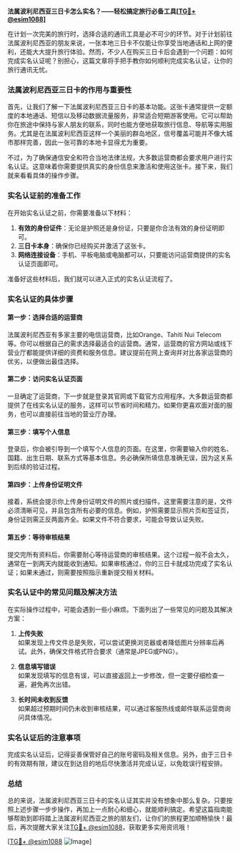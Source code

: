 **法属波利尼西亚三日卡怎么实名？——轻松搞定旅行必备工具[[TG💪+ @esim1088](https://t.me/s/esim1088)]**

在计划一次完美的旅行时，选择合适的通讯工具是必不可少的环节。对于计划前往法属波利尼西亚的朋友来说，一张本地三日卡不仅能让你享受当地通话和上网的便利，还能大大提升旅行体验。然而，不少人在购买三日卡后会遇到一个问题：如何完成实名认证呢？别担心，这篇文章将手把手教你如何顺利完成实名认证，让你的旅行通讯无忧。

### 法属波利尼西亚三日卡的作用与重要性

首先，让我们了解一下法属波利尼西亚三日卡的基本功能。这张卡通常提供一定额度的本地通话、短信以及移动数据流量服务，非常适合短期游客使用。它可以帮助你在旅途中保持与家人朋友的联系，同时也能方便地获取旅行信息、导航等实用服务。尤其是在法属波利尼西亚这样一个美丽的群岛地区，信号覆盖可能并不像大城市那样完善，因此一张可靠的本地卡显得尤为重要。

不过，为了确保通信安全和符合当地法律法规，大多数运营商都会要求用户进行实名认证。这意味着你需要提供真实的身份信息来激活和使用这张卡。接下来，我们就来看看具体的操作步骤。

### 实名认证前的准备工作

在开始实名认证之前，你需要准备以下材料：

1. **有效的身份证件**：无论是护照还是身份证，只要是你合法有效的身份证明即可。
2. **三日卡本身**：确保你已经购买并激活了这张卡。
3. **网络连接设备**：手机、平板电脑或电脑都可以，只要能访问运营商提供的实名认证页面即可。

准备好这些材料后，我们就可以进入正式的实名认证流程了。

### 实名认证的具体步骤

#### 第一步：选择合适的运营商
法属波利尼西亚有多家主要的电信运营商，比如Orange、Tahiti Nui Telecom等。你可以根据自己的需求选择最适合的运营商。通常，运营商的官方网站或线下营业厅都能提供详细的资费和服务信息。建议提前在网上查询并对比各家运营商的优劣，以便做出最佳选择。

#### 第二步：访问实名认证页面
一旦确定了运营商，下一步就是登录其官网或下载官方应用程序。大多数运营商都提供了在线实名认证的服务，这样可以节省时间和精力。如果你更喜欢面对面的服务，也可以直接前往当地的营业厅办理。

#### 第三步：填写个人信息
登录后，你会被引导到一个填写个人信息的页面。在这里，你需要输入你的姓名、国籍、出生日期、联系方式等基本信息。务必确保所填信息准确无误，因为这关系到后续的验证过程。

#### 第四步：上传身份证明文件
接着，系统会提示你上传身份证明文件的照片或扫描件。这里需要注意的是，文件必须清晰可见，并且包含所有必要的信息。例如，护照需要显示照片页和签证页，身份证则需正反两面齐全。如果文件不符合要求，可能会导致认证失败。

#### 第五步：等待审核结果
提交完所有资料后，你需要耐心等待运营商的审核结果。这个过程一般不会太久，通常在一到两天内就能收到通知。如果审核通过，你的三日卡就成功完成了实名认证；如果未通过，则需要按照指示重新提交相关材料。

### 实名认证中的常见问题及解决方法

在实际操作过程中，可能会遇到一些小麻烦。下面列出了一些常见的问题及其解决方案：

1. **上传失败**  
   如果发现上传文件总是失败，可以尝试更换浏览器或者降低图片分辨率后再试。此外，确保文件格式符合要求（通常是JPEG或PNG）。

2. **信息填写错误**  
   如果发现填写的信息有误，可以直接返回上一步修改，但一定要仔细检查一遍，避免再次出错。

3. **长时间未收到反馈**  
   如果超过预期时间仍未收到审核结果，可以通过客服热线或邮件联系运营商询问具体情况。

### 实名认证后的注意事项

完成实名认证后，记得妥善保管好自己的账号密码及相关信息。另外，由于三日卡的有效期有限，建议在到达目的地后尽快激活并完成认证，以免耽误行程安排。

### 总结

总的来说，法属波利尼西亚三日卡的实名认证其实并没有想象中那么复杂。只要按照上述步骤一步步操作，再加上一点耐心和细心，就能顺利搞定。希望这篇指南能够帮助到即将踏上法属波利尼西亚之旅的朋友们，让你们的旅程更加顺畅愉快！最后，再次提醒大家关注[TG💪+ @esim1088](https://t.me/s/esim1088)，获取更多实用资讯哦！

[[TG💪+ @esim1088](https://t.me/s/esim1088) ![Image](https://i.postimg.cc/4NQfJmqS/Snipaste-2025-05-13-00-14-12.png)]
